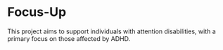 # Focus-Up
This project aims to support individuals with attention disabilities, with a primary focus on those affected by ADHD. 
